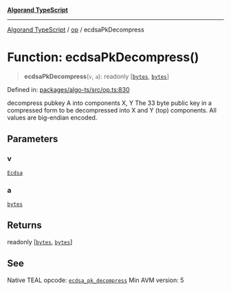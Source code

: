 [**Algorand TypeScript**](../../README.md)

***

[Algorand TypeScript](../../modules.md) / [op](../README.md) / ecdsaPkDecompress

# Function: ecdsaPkDecompress()

> **ecdsaPkDecompress**(`v`, `a`): readonly \[[`bytes`](../../index/type-aliases/bytes.md), [`bytes`](../../index/type-aliases/bytes.md)\]

Defined in: [packages/algo-ts/src/op.ts:830](https://github.com/algorandfoundation/puya-ts/blob/main/packages/algo-ts/src/op.ts#L830)

decompress pubkey A into components X, Y
The 33 byte public key in a compressed form to be decompressed into X and Y (top) components. All values are big-endian encoded.

## Parameters

### v

[`Ecdsa`](../enumerations/Ecdsa.md)

### a

[`bytes`](../../index/type-aliases/bytes.md)

## Returns

readonly \[[`bytes`](../../index/type-aliases/bytes.md), [`bytes`](../../index/type-aliases/bytes.md)\]

## See

Native TEAL opcode: [`ecdsa_pk_decompress`](https://dev.algorand.co/reference/algorand-teal/opcodes#ecdsa_pk_decompress)
Min AVM version: 5
